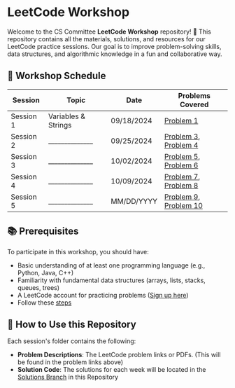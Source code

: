 # LeetCode Workshop

Welcome to the CS Committee **LeetCode Workshop** repository! 🚀 This repository contains all the materials, solutions, and resources for our LeetCode practice sessions. Our goal is to improve problem-solving skills, data structures, and algorithmic knowledge in a fun and collaborative way.

## 📅 Workshop Schedule

| **Session**  | **Topic**                      | **Date**       | **Problems Covered**                        |
|--------------|---------------------------------|----------------|---------------------------------------------|
| Session 1    | Variables & Strings             | 09/18/2024     | [Problem 1](https://docs.google.com/document/d/1WyRnhCEDad05fie-3vEXo_AF06NcMALZ6opEJZUCmC0/edit#heading=h.xfwu1rpfaxh)                          |
| Session 2    | ______________                  | 09/25/2024     | [Problem 3](link), [Problem 4](link)        |
| Session 3    | ______________                  | 10/02/2024     | [Problem 5](link), [Problem 6](link)        |
| Session 4    | ______________                  | 10/09/2024     | [Problem 7](link), [Problem 8](link)        |
| Session 5    | ______________                  | MM/DD/YYYY     | [Problem 9](link), [Problem 10](link)       |

## 📚 Prerequisites

To participate in this workshop, you should have:

- Basic understanding of at least one programming language (e.g., Python, Java, C++)
- Familiarity with fundamental data structures (arrays, lists, stacks, queues, trees)
- A LeetCode account for practicing problems ([Sign up here](https://leetcode.com))
- Follow these [steps](https://docs.google.com/document/d/1WyRnhCEDad05fie-3vEXo_AF06NcMALZ6opEJZUCmC0/edit#heading=h.xfwu1rpfaxh)

## 🚀 How to Use this Repository

Each session's folder contains the following:

- **Problem Descriptions**: The LeetCode problem links or PDFs. (This will be found in the problem links above)
- **Solution Code**: The solutions for each week will be located in the [Solutions Branch](https://github.com/AVC-CS-Committee/LeetCode-Workshop/tree/Solutions) in this Repository
